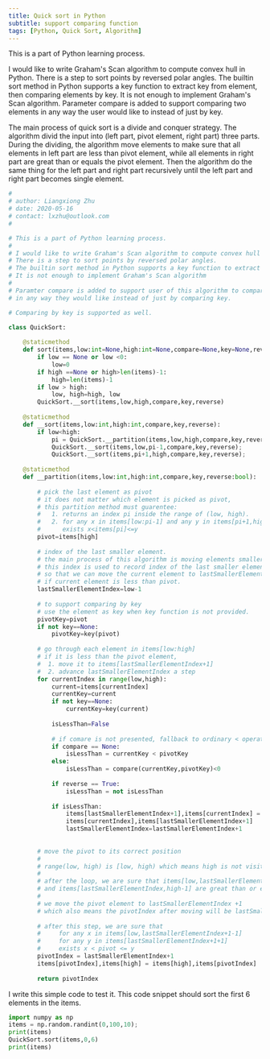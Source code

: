 ```yaml
---
title: Quick sort in Python
subtitle: support comparing function
tags: [Python, Quick Sort, Algorithm]
---
```


This is a part of Python learning process.

I would like to write Graham's Scan algorithm to compute convex hull in Python. There is a step to sort points by reversed polar angles. The builtin sort method in Python supports a key function to extract key from element, then comparing elements by key. It is not enough to implement Graham's Scan algorithm. Parameter compare is added to support comparing two elements in any way the user would like to instead of just by key. 

The main process of quick sort is a divide and conquer strategy. The algorithm divid the input into (left part, pivot element, right part) three parts. During the dividing, the algorithm move elements to make sure that all elements in left part are less than pivot element, while all elements in right part are great than or equals the pivot element. Then the algorithm do the same thing for the left part and right part recursively until the left part and right part becomes single element.



```Python
#
# author: Liangxiong Zhu
# date: 2020-05-16
# contact: lxzhu@outlook.com
#

# This is a part of Python learning process.
#
# I would like to write Graham's Scan algorithm to compute convex hull in Python.
# There is a step to sort points by reversed polar angles.
# The builtin sort method in Python supports a key function to extract key from element.
# It is not enough to implement Graham's Scan algorithm
# 
# Paramter compare is added to support user of this algorithm to compare two elements
# in any way they would like instead of just by comparing key. 

# Comparing by key is supported as well.

class QuickSort:
    
    @staticmethod
    def sort(items,low:int=None,high:int=None,compare=None,key=None,reverse=False):
        if low == None or low <0:
            low=0
        if high ==None or high>len(items)-1:
            high=len(items)-1
        if low > high:
            low, high=high, low
        QuickSort.__sort(items,low,high,compare,key,reverse)
        
    @staticmethod
    def __sort(items,low:int,high:int,compare,key,reverse):
        if low<high:
            pi = QuickSort.__partition(items,low,high,compare,key,reverse);
            QuickSort.__sort(items,low,pi-1,compare,key,reverse);
            QuickSort.__sort(items,pi+1,high,compare,key,reverse);
    
    @staticmethod
    def __partition(items,low:int,high:int,compare,key,reverse:bool):
        
        # pick the last element as pivot
        # it does not matter which element is picked as pivot,
        # this partition method must guarentee:
        #   1. returns an index pi inside the range of (low, high).
        #   2. for any x in items[low:pi-1] and any y in items[pi+1,hight], 
        #      exists x<items[pi]<=y
        pivot=items[high]
        
        # index of the last smaller element.
        # the main process of this algorithm is moving elements smaller than pivot to the left side.
        # this index is used to record index of the last smaller elements, 
        # so that we can move the current element to lastSmallerElementIndex+1
        # if current element is less than pivot.
        lastSmallerElementIndex=low-1
        
        # to support comparing by key
        # use the element as key when key function is not provided.
        pivotKey=pivot
        if not key==None:
            pivotKey=key(pivot)
            
        # go through each element in items[low:high]
        # if it is less than the pivot element, 
        #  1. move it to items[lastSmallerElementIndex+1]
        #  2. advance lastSmallerElementIndex a step
        for currentIndex in range(low,high):
            current=items[currentIndex]
            currentKey=current
            if not key==None:
                currentKey=key(current)
                
            isLessThan=False
            
            # if comare is not presented, fallback to ordinary < operator
            if compare == None:
                isLessThan = currentKey < pivotKey
            else:
                isLessThan = compare(currentKey,pivotKey)<0
                
            if reverse == True:
                isLessThan = not isLessThan
                
            if isLessThan:
                items[lastSmallerElementIndex+1],items[currentIndex] = \
                items[currentIndex],items[lastSmallerElementIndex+1]
                lastSmallerElementIndex=lastSmallerElementIndex+1
                
                
        # move the pivot to its correct position
        #
        # range(low, high) is [low, high) which means high is not visited 
        # 
        # after the loop, we are sure that items[low,lastSmallerElementIndex] are less than pivot
        # and items[lastSmallerElementIndex,high-1] are great than or equals to pivot
        #
        # we move the pivot element to lastSmallerElementIndex +1
        # which also means the pivotIndex after moving will be lastSmallerElementIndex+1
        
        # after this step, we are sure that 
        #     for any x in items[low,lastSmallerElementIndex+1-1] 
        #     for any y in items[lastSmallerElementIndex+1+1]
        #     exists x < pivot <= y
        pivotIndex = lastSmallerElementIndex+1
        items[pivotIndex],items[high] = items[high],items[pivotIndex]
        
        return pivotIndex
```
I write this simple code to test it. This code snippet should sort the first 6 elements in the items.
```python
import numpy as np
items = np.random.randint(0,100,10);
print(items)
QuickSort.sort(items,0,6)
print(items)
```


